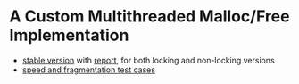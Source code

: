 # A Custom Multithreaded Malloc/Free Implementation

- [stable version](my_malloc) with [report](my_malloc/report/report.pdf), for both locking and non-locking versions
- [speed and fragmentation test cases](thread_tests)